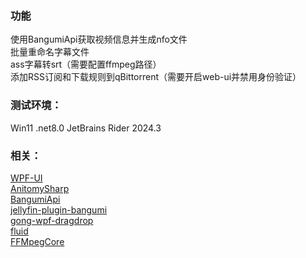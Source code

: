 ### 功能

使用BangumiApi获取视频信息并生成nfo文件  
批量重命名字幕文件  
ass字幕转srt（需要配置ffmpeg路径）  
添加RSS订阅和下载规则到qBittorrent（需要开启web-ui并禁用身份验证）  

### 测试环境：
Win11 .net8.0  JetBrains Rider 2024.3

### 相关：
[WPF-UI](https://github.com/lepoco/wpfui)  
[AnitomySharp](https://github.com/chu-shen/AnitomySharp)  
[BangumiApi](https://github.com/bangumi/api)  
[jellyfin-plugin-bangumi](https://github.com/kookxiang/jellyfin-plugin-bangumi)  
[gong-wpf-dragdrop](https://github.com/punker76/gong-wpf-dragdrop)  
[fluid](https://github.com/sebastienros/fluid)  
[FFMpegCore](https://github.com/rosenbjerg/FFMpegCore)
